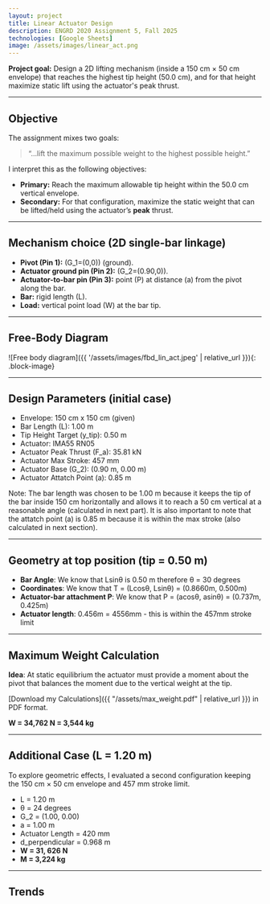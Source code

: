 ```yaml
---
layout: project
title: Linear Actuator Design
description: ENGRD 2020 Assignment 5, Fall 2025
technologies: [Google Sheets]
image: /assets/images/linear_act.png
---
```


 **Project goal:** 
 Design a 2D lifting mechanism (inside a 150 cm × 50 cm envelope) that reaches the highest tip height (50.0 cm), and for that height maximize static lift using the actuator's peak thrust.

 ---

## Objective
The assignment mixes two goals:

> “…lift the maximum possible weight to the highest possible height.”

I interpret this as the following objectives:

- **Primary:** Reach the maximum allowable tip height within the 50.0 cm vertical envelope.  
- **Secondary:** For that configuration, maximize the static weight that can be lifted/held using the actuator’s **peak** thrust.

---

## Mechanism choice (2D single-bar linkage)

- **Pivot (Pin 1):** \(G_1=(0,0)\) (ground).  
- **Actuator ground pin (Pin 2):** \(G_2=(0.90,0)\).  
- **Actuator-to-bar pin (Pin 3):** point \(P\) at distance \(a\) from the pivot along the bar.  
- **Bar:** rigid length \(L\).  
- **Load:** vertical point load \(W\) at the bar tip.

---

## Free-Body Diagram

![Free body diagram]({{ '/assets/images/fbd_lin_act.jpeg' | relative_url }}){: .block-image}

---

## Design Parameters (initial case)

- Envelope: 150 cm x 150 cm (given)
- Bar Length (L): 1.00 m
- Tip Height Target (y_tip): 0.50 m
- Actuator: IMA55 RN05
- Actuator Peak Thrust (F_a): 35.81 kN
- Actuator Max Stroke: 457 mm
- Actuator Base (G_2): (0.90 m, 0.00 m)
- Actuator Attatch Point (a): 0.85 m

Note: The bar length was chosen to be 1.00 m because it keeps the tip of the bar inside 150 cm horizontally and allows it to reach a 50 cm vertical at a reasonable angle (calculated in next part). It is also important to note that the attatch point (a) is 0.85 m because it is within the max stroke (also calculated in next section).

---

## Geometry at top position (tip = 0.50 m)

- **Bar Angle**: We know that Lsinθ is 0.50 m therefore θ = 30 degrees
- **Coordinates**: We know that T = (Lcosθ, Lsinθ) = (0.8660m, 0.500m)
- **Actuator-bar attachment P**: We know that P = (acosθ, asinθ) = (0.737m, 0.425m)
- **Actuator length**: 0.456m = 4556mm - this is within the 457mm stroke limit

---

## Maximum Weight Calculation

**Idea**: At static equilibrium the actuator must provide a moment about the pivot that balances the moment due to the vertical weight at the tip.

[Download my Calculations]({{ "/assets/max_weight.pdf" | relative_url }}) in PDF format.

**W = 34,762 N = 3,544 kg**

---

## Additional Case (L = 1.20 m)

To explore geometric effects, I evaluated a second configuration keeping the 150 cm × 50 cm envelope and 457 mm stroke limit. 

- L = 1.20 m
- θ = 24 degrees
- G_2 = (1.00, 0.00)
- a = 1.00 m
- Actuator Length = 420 mm
- d_perpendicular = 0.968 m
- **W = 31, 626 N**
- **M = 3,224 kg**

---

## Trends